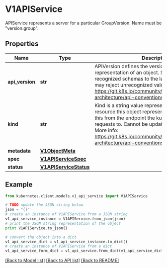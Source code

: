 # V1APIService

APIService represents a server for a particular GroupVersion. Name must be \"version.group\".

## Properties

Name | Type | Description | Notes
------------ | ------------- | ------------- | -------------
**api_version** | **str** | APIVersion defines the versioned schema of this representation of an object. Servers should convert recognized schemas to the latest internal value, and may reject unrecognized values. More info: https://git.k8s.io/community/contributors/devel/sig-architecture/api-conventions.md#resources | [optional] 
**kind** | **str** | Kind is a string value representing the REST resource this object represents. Servers may infer this from the endpoint the kubernetes.client submits requests to. Cannot be updated. In CamelCase. More info: https://git.k8s.io/community/contributors/devel/sig-architecture/api-conventions.md#types-kinds | [optional] 
**metadata** | [**V1ObjectMeta**](V1ObjectMeta.md) |  | [optional] 
**spec** | [**V1APIServiceSpec**](V1APIServiceSpec.md) |  | [optional] 
**status** | [**V1APIServiceStatus**](V1APIServiceStatus.md) |  | [optional] 

## Example

```python
from kubernetes.client.models.v1_api_service import V1APIService

# TODO update the JSON string below
json = "{}"
# create an instance of V1APIService from a JSON string
v1_api_service_instance = V1APIService.from_json(json)
# print the JSON string representation of the object
print V1APIService.to_json()

# convert the object into a dict
v1_api_service_dict = v1_api_service_instance.to_dict()
# create an instance of V1APIService from a dict
v1_api_service_form_dict = v1_api_service.from_dict(v1_api_service_dict)
```
[[Back to Model list]](../README.md#documentation-for-models) [[Back to API list]](../README.md#documentation-for-api-endpoints) [[Back to README]](../README.md)


